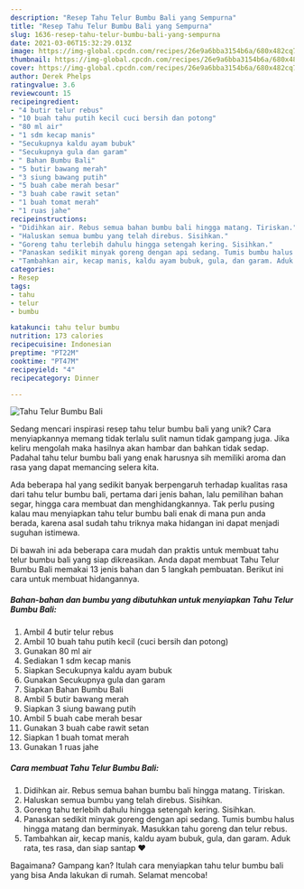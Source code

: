 ```yaml
---
description: "Resep Tahu Telur Bumbu Bali yang Sempurna"
title: "Resep Tahu Telur Bumbu Bali yang Sempurna"
slug: 1636-resep-tahu-telur-bumbu-bali-yang-sempurna
date: 2021-03-06T15:32:29.013Z
image: https://img-global.cpcdn.com/recipes/26e9a6bba3154b6a/680x482cq70/tahu-telur-bumbu-bali-foto-resep-utama.jpg
thumbnail: https://img-global.cpcdn.com/recipes/26e9a6bba3154b6a/680x482cq70/tahu-telur-bumbu-bali-foto-resep-utama.jpg
cover: https://img-global.cpcdn.com/recipes/26e9a6bba3154b6a/680x482cq70/tahu-telur-bumbu-bali-foto-resep-utama.jpg
author: Derek Phelps
ratingvalue: 3.6
reviewcount: 15
recipeingredient:
- "4 butir telur rebus"
- "10 buah tahu putih kecil cuci bersih dan potong"
- "80 ml air"
- "1 sdm kecap manis"
- "Secukupnya kaldu ayam bubuk"
- "Secukupnya gula dan garam"
- " Bahan Bumbu Bali"
- "5 butir bawang merah"
- "3 siung bawang putih"
- "5 buah cabe merah besar"
- "3 buah cabe rawit setan"
- "1 buah tomat merah"
- "1 ruas jahe"
recipeinstructions:
- "Didihkan air. Rebus semua bahan bumbu bali hingga matang. Tiriskan."
- "Haluskan semua bumbu yang telah direbus. Sisihkan."
- "Goreng tahu terlebih dahulu hingga setengah kering. Sisihkan."
- "Panaskan sedikit minyak goreng dengan api sedang. Tumis bumbu halus hingga matang dan berminyak. Masukkan tahu goreng dan telur rebus."
- "Tambahkan air, kecap manis, kaldu ayam bubuk, gula, dan garam. Aduk rata, tes rasa, dan siap santap ❤"
categories:
- Resep
tags:
- tahu
- telur
- bumbu

katakunci: tahu telur bumbu 
nutrition: 173 calories
recipecuisine: Indonesian
preptime: "PT22M"
cooktime: "PT47M"
recipeyield: "4"
recipecategory: Dinner

---
```



![Tahu Telur Bumbu Bali](https://img-global.cpcdn.com/recipes/26e9a6bba3154b6a/680x482cq70/tahu-telur-bumbu-bali-foto-resep-utama.jpg)

Sedang mencari inspirasi resep tahu telur bumbu bali yang unik? Cara menyiapkannya memang tidak terlalu sulit namun tidak gampang juga. Jika keliru mengolah maka hasilnya akan hambar dan bahkan tidak sedap. Padahal tahu telur bumbu bali yang enak harusnya sih memiliki aroma dan rasa yang dapat memancing selera kita.

Ada beberapa hal yang sedikit banyak berpengaruh terhadap kualitas rasa dari tahu telur bumbu bali, pertama dari jenis bahan, lalu pemilihan bahan segar, hingga cara membuat dan menghidangkannya. Tak perlu pusing kalau mau menyiapkan tahu telur bumbu bali enak di mana pun anda berada, karena asal sudah tahu triknya maka hidangan ini dapat menjadi suguhan istimewa.




Di bawah ini ada beberapa cara mudah dan praktis untuk membuat tahu telur bumbu bali yang siap dikreasikan. Anda dapat membuat Tahu Telur Bumbu Bali memakai 13 jenis bahan dan 5 langkah pembuatan. Berikut ini cara untuk membuat hidangannya.

<!--inarticleads1-->

##### Bahan-bahan dan bumbu yang dibutuhkan untuk menyiapkan Tahu Telur Bumbu Bali:

1. Ambil 4 butir telur rebus
1. Ambil 10 buah tahu putih kecil (cuci bersih dan potong)
1. Gunakan 80 ml air
1. Sediakan 1 sdm kecap manis
1. Siapkan Secukupnya kaldu ayam bubuk
1. Gunakan Secukupnya gula dan garam
1. Siapkan  Bahan Bumbu Bali
1. Ambil 5 butir bawang merah
1. Siapkan 3 siung bawang putih
1. Ambil 5 buah cabe merah besar
1. Gunakan 3 buah cabe rawit setan
1. Siapkan 1 buah tomat merah
1. Gunakan 1 ruas jahe




<!--inarticleads2-->

##### Cara membuat Tahu Telur Bumbu Bali:

1. Didihkan air. Rebus semua bahan bumbu bali hingga matang. Tiriskan.
1. Haluskan semua bumbu yang telah direbus. Sisihkan.
1. Goreng tahu terlebih dahulu hingga setengah kering. Sisihkan.
1. Panaskan sedikit minyak goreng dengan api sedang. Tumis bumbu halus hingga matang dan berminyak. Masukkan tahu goreng dan telur rebus.
1. Tambahkan air, kecap manis, kaldu ayam bubuk, gula, dan garam. Aduk rata, tes rasa, dan siap santap ❤




Bagaimana? Gampang kan? Itulah cara menyiapkan tahu telur bumbu bali yang bisa Anda lakukan di rumah. Selamat mencoba!
